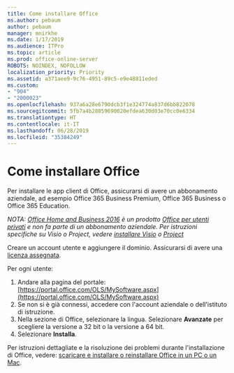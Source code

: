 ```yaml
---
title: Come installare Office
ms.author: pebaum
author: pebaum
manager: mnirkhe
ms.date: 1/17/2019
ms.audience: ITPro
ms.topic: article
ms.prod: office-online-server
ROBOTS: NOINDEX, NOFOLLOW
localization_priority: Priority
ms.assetid: a371aee9-9c76-4951-89c5-e9e48811eded
ms.custom:
- "904"
- "2000023"
ms.openlocfilehash: 937a6a28e6790dcb3f1e324774a837d6bb822078
ms.sourcegitcommit: 5fb7a4b28859690020efdea630d03e70cc0e6334
ms.translationtype: HT
ms.contentlocale: it-IT
ms.lasthandoff: 06/28/2019
ms.locfileid: "35384249"
---
```

# <a name="how-to-install-office"></a>Come installare Office

Per installare le app client di Office, assicurarsi di avere un abbonamento aziendale, ad esempio Office 365 Business Premium, Office 365 Business o Office 365 Education.
  
*NOTA: [Office Home and Business 2016](https://products.office.com/home-and-business) è un prodotto [Office per utenti privati](https://support.office.com/article/28cbc8cf-1332-4f04-9123-9b660abb629e?wt.mc_id=Alchemy_ClientDIA) e non fa parte di un abbonamento aziendale. Per istruzioni specifiche su Visio o Project, vedere [installare Visio](https://support.office.com/article/f98f21e3-aa02-4827-9167-ddab5b025710) o [Project](https://support.office.com/article/7059249b-d9fe-4d61-ab96-5c5bf435f281)*

Creare un account utente e aggiungere il dominio. Assicurarsi di avere una [licenza assegnata](https://support.office.com/article/997596b5-4173-4627-b915-36abac6786dc?wt.mc_id=Alchemy_ClientDIA).

Per ogni utente:

1. Andare alla pagina del portale:[https://portal.office.com/OLS/MySoftware.aspx](https://portal.office.com/OLS/MySoftware.aspx)
2. Se non si è già connessi, accedere con l'account aziendale o dell'istituto di istruzione.
3. Nella sezione di Office, selezionare la lingua. Selezionare **Avanzate** per scegliere la versione a 32 bit o la versione a 64 bit.
4. Selezionare **Installa**.

Per istruzioni dettagliate e la risoluzione dei problemi durante l'installazione di Office, vedere: [scaricare e installare o reinstallare Office in un PC o un Mac](https://support.office.com/article/4414eaaf-0478-48be-9c42-23adc4716658?wt.mc_id=Alchemy_ClientDIA).
